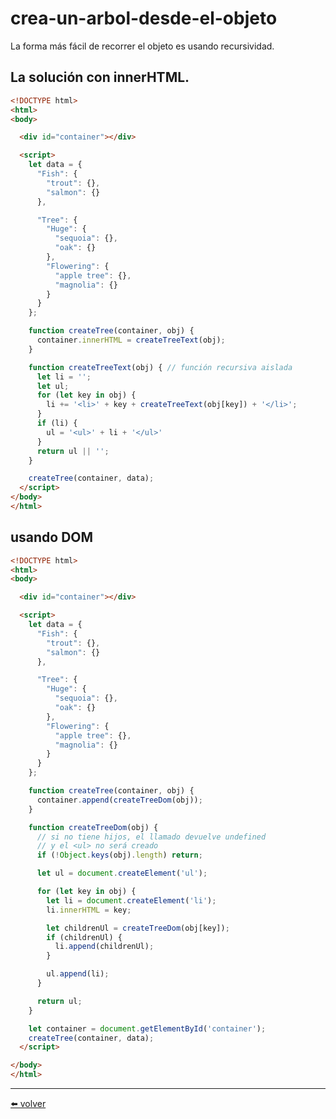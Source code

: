 # crea-un-arbol-desde-el-objeto

La forma más fácil de recorrer el objeto es usando recursividad.

## La solución con innerHTML.

````html
<!DOCTYPE html>
<html>
<body>

  <div id="container"></div>

  <script>
    let data = {
      "Fish": {
        "trout": {},
        "salmon": {}
      },

      "Tree": {
        "Huge": {
          "sequoia": {},
          "oak": {}
        },
        "Flowering": {
          "apple tree": {},
          "magnolia": {}
        }
      }
    };

    function createTree(container, obj) {
      container.innerHTML = createTreeText(obj);
    }

    function createTreeText(obj) { // función recursiva aislada
      let li = '';
      let ul;
      for (let key in obj) {
        li += '<li>' + key + createTreeText(obj[key]) + '</li>';
      }
      if (li) {
        ul = '<ul>' + li + '</ul>'
      }
      return ul || '';
    }

    createTree(container, data);
  </script>
</body>
</html>
`````

## usando DOM

````html
<!DOCTYPE html>
<html>
<body>

  <div id="container"></div>

  <script>
    let data = {
      "Fish": {
        "trout": {},
        "salmon": {}
      },

      "Tree": {
        "Huge": {
          "sequoia": {},
          "oak": {}
        },
        "Flowering": {
          "apple tree": {},
          "magnolia": {}
        }
      }
    };

    function createTree(container, obj) {
      container.append(createTreeDom(obj));
    }

    function createTreeDom(obj) {
      // si no tiene hijos, el llamado devuelve undefined
      // y el <ul> no será creado
      if (!Object.keys(obj).length) return;

      let ul = document.createElement('ul');

      for (let key in obj) {
        let li = document.createElement('li');
        li.innerHTML = key;

        let childrenUl = createTreeDom(obj[key]);
        if (childrenUl) {
          li.append(childrenUl);
        }

        ul.append(li);
      }

      return ul;
    }

    let container = document.getElementById('container');
    createTree(container, data);
  </script>

</body>
</html>
````

---
[⬅️ volver](https://github.com/VictorHugoAguilar/javascript-interview-questions-explained/blob/main/theory-documento/modifying-document/readme.md#crea-un-arbol-desde-el-objeto)
